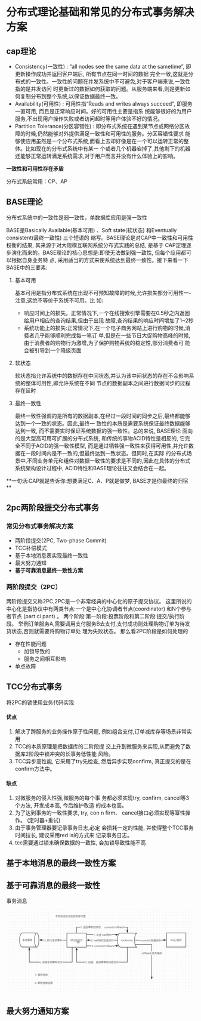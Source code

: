# 分布式理论基础和常见的分布式事务解决方案

## cap理论

* Consistency(一致性) : “all nodes see the same data at the sametime”, 即更新操作成功并返回客户端后, 所有节点在同一时间的数据 完全一致,这就是分布式的一致性。一致性的问题在并发系统中不可避免,对于客户端来说,一致性指的是并发访问 时更新过的数据如何获取的问题。从服务端来看,则是更新如何复制分布到整个系统,以保证数据最终一致。
* Availability(可用性) : 可用性指“Reads and writes always succeed”, 即服务一直可用, 而且是正常响应时间。好的可用性主要是指系 统能够很好的为用户服务,不出现用户操作失败或者访问超时等用户体验不好的情况。
* Partition Tolerance(分区容错性) : 即分布式系统在遇到某节点或网络分区故障的时候,仍然能够对外提供满足一致性和可用性的服务。分区容错性要求 能够使应用虽然是一个分布式系统,而看上去却好像是在一个可以运转正常的整体。比如现在的分布式系统中有某一 个或者几个机器宕掉了,其他剩下的机器还能够正常运转满足系统需求,对于用户而言并没有什么体验上的影响。

**一致性和可用性存在矛盾**

分布式系统常用：CP、AP

## BASE理论

分布式系统中的一致性是弱一致性，单数据库应用是强一致性

BASE是Basically Available(基本可用) 、Soft state(软状态) 和Eventually consistent(最终一致性) 三个短语的 缩写。BASE理论是对CAP中一致性和可用性权衡的结果, 其来源于对大规模互联网系统分布式实践的总结, 是基于 CAP定理逐步演化而来的。BASE理论的核心思想是:即使无法做到强一致性, 但每个应用都可以根据自身业务特 点, 采用适当的方式来使系统达到最终一致性。接下来看一下BASE中的三要素:

1. 基本可用 

   基本可用是指分布式系统在出现不可预知故障的时候,允许损失部分可用性一-注意,这绝不等价于系统不可用。比 如:

   * 响应时间上的损失。正常情况下,一个在线搜索引擎需要在0.5秒之内返回给用户相应的查询结果,但由于出现 故障,查询结果的响应时间增加了1~2秒 
   * 系统功能上的损失:正常情况下,在一个电子商务网站上进行购物的时候,消费者几乎能够顺利完成每一笔订 单,但是在一些节日大促购物高峰的时候,由于消费者的购物行为激增,为了保护购物系统的稳定性,部分消费者可 能会被引导到一个降级页面

2. 软状态

   软状态指允许系统中的数据存在中间状态,并认为该中间状态的存在不会影响系统的整体可用性,即允许系统在不同 节点的数据副本之间进行数据同步的过程存在延时

3. 最终一致性 

   最终一致性强调的是所有的数据副本,在经过一段时间的同步之后,最终都能够达到一个一致的状态。因此,最终一 致性的本质是需要系统保证最终数据能够达到一致, 而不需要实时保证系统数据的强一致性。总的来说, BASE理论 面向的是大型高可用可扩展的分布式系统, 和传统的事物ACID特性是相反的, 它完全不同于ACID的强一致性模型, 而是通过牺牲强一致性来获得可用性,并允许数据在一段时间内是不一致的,但最终达到一致状态。但同时,在实际 的分布式场景中,不同业务单元和组件对数据一致性的要求是不同的,因此在具体的分布式系统架构设计过程中, ACID特性和BASE理论往往又会结合在一起。

**一句话:CAP就是告诉你:想要满足C、A、P就是做梦, BASE才是你最终的归宿 **

## 2pc两阶段提交分布式事务

### 常见分布式事务解决方案 

* 两阶段提交(2PC, Two-phase Commit) 
* TCC补偿模式 
* 基于本地消息表实现最终一致性 
* 最大努力通知 
* **基于可靠消息最终一致性方案**

### 两阶段提交（2PC）

两阶段提交又称2PC,2PC是一个非常经典的中心化的原子提交协议。 这里所说的中心化是指协议中有两类节点:一个是中心化协调者节点(coordinator) 和N个参与者节点 (part ci pant) 。 两个阶段:第一阶段:投票阶段和第二阶段:提交/执行阶段。 举例订单服务A,需要调用支付服务B去支付,支付成功则处理购物订单为待发货状态,否则就需要将购物订单处 理为失败状态。 那么看2PC阶段是如何处理的

* 存在性能问题
  * 加锁导致的
  * 服务之间相互影响
* 单点故障

## TCC分布式事务

将2PC的锁使用业务代码实现

#### 优点

1. 解决了跨服务的业务操作原子性问题, 例如组合支付,订单减库存等场景非常实用 
2. TCC的本质原理是把数据库的二阶段提 交上升到微服务来实现,从而避免了数据库2阶段中锁冲突的长事务低性能 风险。 
3. TCC异步高性能, 它采用了try先检查, 然后异步实现confirm, 真正提交的是在confirm方法中。

#### 缺点

1. 对微服务的侵入性强,微服务的每个事 务都必须实现try, confirm, cancel等3个方法, 开发成本高, 今后维护改造 的成本也高。 
2. 为了达到事务的一致性要求, try, con n firm、 cancel接口必须实现等幂性操作。 (定时器+重试) 
3. 由于事务管理器要记录事务日志,必定 会损耗一定的性能, 并使得整个TCC事务时间拉长, 建议采用red is的方式来 记录事务日志。 
4. tcc需要通过锁来确保数据的一致性, 会加锁导致性能不高

##  基于本地消息的最终一致性方案

## 基于可靠消息的最终一致性

事务消息

![](../images/mq.jpg)

## 最大努力通知方案









